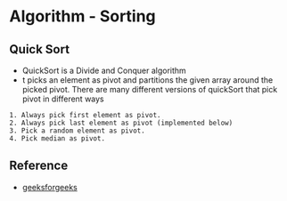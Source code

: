 # Algorithm - Sorting

## Quick Sort
- QuickSort is a Divide and Conquer algorithm
- t picks an element as pivot and partitions the given array around the picked pivot. There are many different versions of quickSort that pick pivot in different ways
```shell
1. Always pick first element as pivot.
2. Always pick last element as pivot (implemented below)
3. Pick a random element as pivot.
4. Pick median as pivot.
```

## Reference
* [geeksforgeeks](http://quiz.geeksforgeeks.org/quick-sort/)

